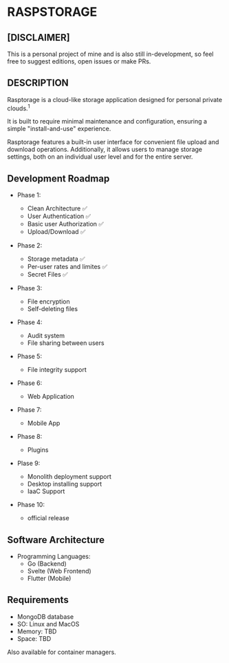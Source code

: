 # RASPSTORAGE

## [DISCLAIMER]

This is a personal project of mine and is also still in-development, so feel free to suggest editions, open issues or make PRs.

## DESCRIPTION

Rasptorage is a cloud-like storage application designed for personal private clouds.<sup>1</sup>

It is built to require minimal maintenance and configuration, ensuring a simple "install-and-use" experience.

Rasptorage features a built-in user interface for convenient file upload and download operations. Additionally, it allows users to manage storage settings, both on an individual user level and for the entire server.

## Development Roadmap

- Phase 1:
    - Clean Architecture ✅
    - User Authentication ✅
    - Basic user Authorization ✅
    - Upload/Download ✅

- Phase 2:
    - Storage metadata ✅
    - Per-user rates and limites ✅
    - Secret Files ✅

- Phase 3:
    - File encryption
    - Self-deleting files

- Phase 4:
    - Audit system
    - File sharing between users

- Phase 5:
    - File integrity support

- Phase 6:
    - Web Application

- Phase 7:
    - Mobile App

- Phase 8:
    - Plugins

- Plase 9:
    - Monolith deployment support
    - Desktop installing support
    - IaaC Support

- Phase 10:
    - official release

## Software Architecture

- Programming Languages: 
    - Go (Backend)
    - Svelte (Web Frontend)
    - Flutter (Mobile)

## Requirements

- MongoDB database
- SO: Linux and MacOS
- Memory: TBD
- Space: TBD

Also available for container managers.
